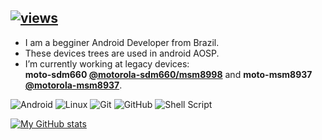 ## [![views](https://komarev.com/ghpvc/?username=Vhmit&color=0FCF0F)](https://github.com/antonkomarev/github-profile-views-counter)

- I am a begginer Android Developer from Brazil.
- These devices trees are used in android AOSP.
- I’m currently working at legacy devices:
  <br>
   **moto-sdm660 [@motorola-sdm660/msm8998](https://github.com/motorola-sdm660-devs)** and **moto-msm8937 [@motorola-msm8937](https://github.com/motorola-msm8937-devs)**.
  </br>

<img alt="Android" src="https://img.shields.io/badge/Android-3DDC84?style=for-the-badge&logo=android&logoColor=white" /> <img alt="Linux" src="https://img.shields.io/badge/Linux-FCC624?style=for-the-badge&logo=linux&logoColor=black"> <img alt="Git" src="https://img.shields.io/badge/git-%23F05033.svg?style=for-the-badge&logo=git&logoColor=white"/> <img alt="GitHub" src="https://img.shields.io/badge/github-%23121011.svg?style=for-the-badge&logo=github&logoColor=white"/> <img alt="Shell Script" src="https://img.shields.io/badge/shell_script-%23121011.svg?style=for-the-badge&logo=gnu-bash&logoColor=white"/>

[![My GitHub stats](https://github-readme-stats.vercel.app/api?username=Vhmit&show_icons=true&theme=github_dark&hide_border=true)](https://github.com/Vhmit)
